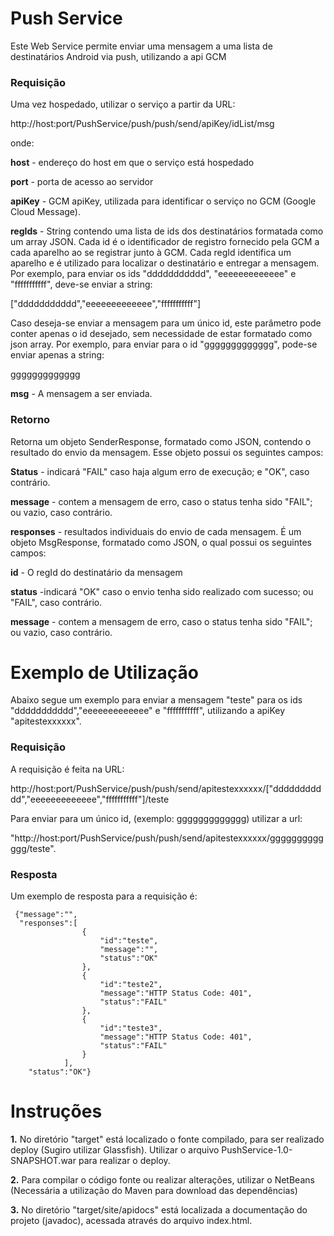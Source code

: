 <h1>Push Service</h1>

Este Web Service permite enviar uma mensagem a uma lista de destinatários Android via push, utilizando a api GCM

<h3>Requisição</h3>

Uma vez hospedado, utilizar o serviço a partir da URL:

http://host:port/PushService/push/push/send/apiKey/idList/msg

onde:

<b>host</b> - endereço do host em que o serviço está hospedado

<b>port</b> - porta de acesso ao servidor

<b>apiKey</b> - GCM apiKey, utilizada para identificar o serviço no GCM (Google Cloud Message).

<b>regIds</b> - String contendo uma lista de ids dos destinatários formatada como um array JSON. Cada id é o identificador de registro fornecido pela GCM a cada aparelho ao se registrar junto à GCM. Cada regId identifica um aparelho e é utilizado para localizar o destinatário e entregar a mensagem. Por exemplo, para enviar os ids "ddddddddddd", "eeeeeeeeeeeee" e "fffffffffff", deve-se enviar a string:

["ddddddddddd","eeeeeeeeeeeee","fffffffffff"]

 Caso deseja-se enviar a mensagem para um único id, este parâmetro pode conter apenas o id desejado, sem necessidade de estar formatado como json array. Por exemplo, para enviar para o id "ggggggggggggg", pode-se enviar apenas a string:
 
ggggggggggggg

<b>msg</b> - A mensagem a ser enviada.


<h3>Retorno</h3>
    
Retorna um objeto SenderResponse, formatado como JSON, contendo o resultado do envio da mensagem.
Esse objeto possui os seguintes campos:

<b>Status</b> - indicará "FAIL" caso haja algum erro de execução; e "OK", caso contrário.

<b>message</b> - contem a mensagem de erro, caso o status tenha sido "FAIL"; ou vazio, caso contrário.

<b>responses</b> - resultados individuais do envio de cada mensagem. É um objeto MsgResponse, formatado como JSON, o qual possui os seguintes campos:

<b>id</b> - O regId do destinatário da mensagem

<b>status</b> -indicará "OK" caso o envio tenha sido realizado com sucesso; ou "FAIL", caso contrário.

<b>message</b> - contem a mensagem de erro, caso o status tenha sido "FAIL"; ou vazio, caso contrário.


<h1>Exemplo de Utilização</h1>    

Abaixo segue um exemplo para enviar a mensagem "teste" para os ids "ddddddddddd","eeeeeeeeeeeee" e "fffffffffff", utilizando a apiKey "apitestexxxxxx".

<h3>Requisição</h3>    

A requisição é feita na URL:

http://host:port/PushService/push/push/send/apitestexxxxxx/["ddddddddddd","eeeeeeeeeeeee","fffffffffff"]/teste

Para enviar para um único id, (exemplo: ggggggggggggg) utilizar a url:

"http://host:port/PushService/push/push/send/apitestexxxxxx/ggggggggggggg/teste".

<h3>Resposta</h3>

Um exemplo de resposta para a requisição é:
 

     
     {"message":"",
      "responses":[
                    {
                        "id":"teste",
                        "message":"",
                        "status":"OK"
                    },
                    {
                        "id":"teste2",
                        "message":"HTTP Status Code: 401",
                        "status":"FAIL"
                    },
                    {
                        "id":"teste3",
                        "message":"HTTP Status Code: 401",
                        "status":"FAIL"
                    }
                ],
        "status":"OK"}
        

<h1>Instruções</h1>

<b>1.</b> No diretório "target" está localizado o fonte compilado, para ser realizado deploy (Sugiro utilizar Glassfish). Utilizar o arquivo PushService-1.0-SNAPSHOT.war para realizar o deploy.

<b>2.</b> Para compilar o código fonte ou realizar alterações, utilizar o NetBeans (Necessária a utilização do Maven para download das dependências)

<b>3.</b> No diretório "target/site/apidocs" está localizada a documentação do projeto (javadoc), acessada através do arquivo index.html.
